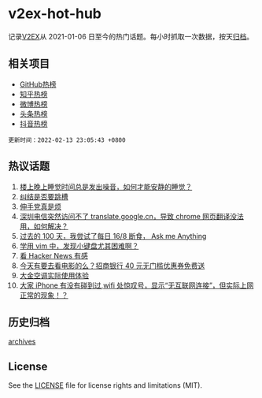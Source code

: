 # v2ex-hot-hub

 记录[V2EX](https://www.v2ex.com/)从 2021-01-06 日至今的热门话题。每小时抓取一次数据，按天[归档](archives)。
 
 ## 相关项目

- [GitHub热榜](https://github.com/snaildev/github-hot-hub)
- [知乎热榜](https://github.com/snaildev/zhihu-hot-hub)
- [微博热榜](https://github.com/snaildev/weibo-hot-hub)
- [头条热榜](https://github.com/snaildev/toutiao-hot-hub)
- [抖音热榜](https://github.com/snaildev/douyin-hot-hub)


 `更新时间：2022-02-13 23:05:43 +0800`

## 热议话题

1. [楼上晚上睡觉时间总是发出噪音，如何才能安静的睡觉？](https://www.v2ex.com/t/833484)
1. [纠结是否要跳槽](https://www.v2ex.com/t/833515)
1. [伸手党真是烦](https://www.v2ex.com/t/833524)
1. [深圳电信突然访问不了 translate.google.cn，导致 chrome 网页翻译没法用，如何解决？](https://www.v2ex.com/t/833520)
1. [过去的 100 天，我尝试了每日 16/8 断食， Ask me Anything](https://www.v2ex.com/t/833554)
1. [学用 vim 中，发现小键盘尤其困难啊？](https://www.v2ex.com/t/833502)
1. [看 Hacker News 有感](https://www.v2ex.com/t/833538)
1. [今天有要去看电影的么？招商银行 40 元无门槛优惠券免费送](https://www.v2ex.com/t/833512)
1. [大金空调实际使用体验](https://www.v2ex.com/t/833540)
1. [大家 iPhone 有没有碰到过,wifi 处惊叹号，显示“无互联网连接”，但实际上网正常的现象！？](https://www.v2ex.com/t/833516)

## 历史归档

[archives](archives)

## License

See the [LICENSE](LICENSE) file for license rights and limitations (MIT).
